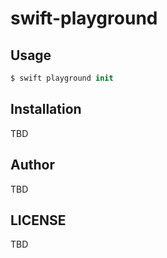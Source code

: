 # swift-playground

## Usage

```swift
$ swift playground init
```

## Installation

TBD

## Author

TBD

## LICENSE

TBD
